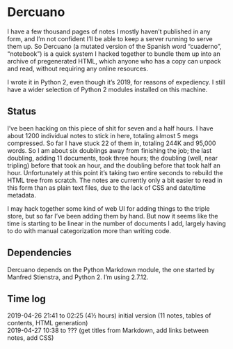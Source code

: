 Dercuano
========

I have a few thousand pages of notes I mostly haven’t published in any
form, and I’m not confident I’ll be able to keep a server running to
serve them up.  So Dercuano (a mutated version of the Spanish word
“cuaderno”, “notebook”) is a quick system I hacked together to bundle
them up into an archive of pregenerated HTML, which anyone who has a
copy can unpack and read, without requiring any online resources.

I wrote it in Python 2, even though it’s 2019, for reasons of
expediency.  I still have a wider selection of Python 2 modules
installed on this machine.

Status
------

I’ve been hacking on this piece of shit for seven and a half hours.  I have about
1200 individual notes to stick in here, totaling almost 5 megs
compressed.  So far I have stuck 22 of them in, totaling 244K and
95,000 words.  So I
am about six doublings away from finishing the job;
the last doubling, adding 11 documents, took three hours;
the doubling (well, near tripling) before that
took an hour, and the doubling before that took half an hour.
Unfortunately at this point it’s taking two entire seconds to rebuild
the HTML tree from scratch.  The
notes are currently only a bit easier to read in this form than as plain
text files, due to the lack of CSS and date/time metadata.

I may hack together some kind of web UI for adding things to the
triple store, but so far I’ve been adding them by hand.  But now it
seems like the time is starting to be linear in the number of
documents I add, largely having to do with manual categorization more
than writing code.

Dependencies
------------

Dercuano depends on the Python Markdown module, the one started by
Manfred Stienstra, and Python 2.  I’m using 2.7.12.

Time log
--------

2019-04-26 21:41 to 02:25 (4½ hours) initial version (11 notes, tables of contents, HTML generation)  
2019-04-27 10:38 to ??? (get titles from Markdown, add links between notes, add CSS)
